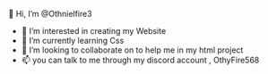  👋 Hi, I’m @Othnielfire3
- 👀 I’m interested in creating my Website
- 🌱 I’m currently learning Css
- 💞️ I’m looking to collaborate on to help me in my html project
- 📫 you can talk to me through my discord account , OthyFire568
<!---
Othnielfire3/Othnielfire3 is a ✨ special ✨ repository because its `README.md` (this file) appears on your GitHub profile.
You can click the Preview link to take a look at your changes.
--->
